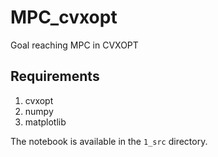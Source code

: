 # MPC_cvxopt
Goal reaching MPC in CVXOPT
## Requirements
1. cvxopt
2. numpy
3. matplotlib

The notebook is available in the ```1_src``` directory. 
